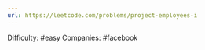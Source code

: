 ```yaml
---
url: https://leetcode.com/problems/project-employees-i
---
```


Difficulty: #easy
Companies: #facebook